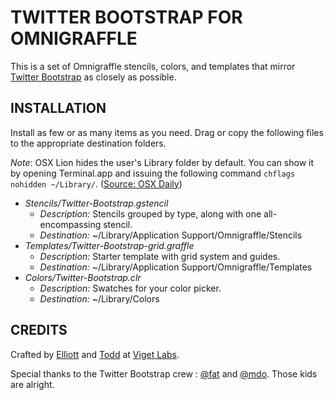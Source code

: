 TWITTER BOOTSTRAP FOR OMNIGRAFFLE
========================================

This is a set of Omnigraffle stencils, colors, and templates that mirror [Twitter Bootstrap](http://github.com/twitter/bootstrap) as closely as possible. 


INSTALLATION
------------

Install as few or as many items as you need. Drag or copy the following files to the appropriate destination folders. 

*Note*: OSX Lion hides the user's Library folder by default. You can show it by opening Terminal.app and issuing the following command `chflags nohidden ~/Library/`. ([Source: OSX Daily](http://osxdaily.com/2011/07/22/access-user-library-folder-in-os-x-lion/))

* *Stencils/Twitter-Bootstrap.gstencil*
  * _Description:_ Stencils grouped by type, along with one all-encompassing stencil.
  * _Destination:_ ~/Library/Application Support/Omnigraffle/Stencils
* *Templates/Twitter-Bootstrap-grid.graffle*
  * _Description:_ Starter template with grid system and guides.
  * _Destination:_ ~/Library/Application Support/Omnigraffle/Templates
* *Colors/Twitter-Bootstrap.clr*
  * _Description:_ Swatches for your color picker.
  * _Destination:_ ~/Library/Colors


CREDITS
-------

Crafted by [Elliott](http://twitter.com/elliottmunoz) and [Todd](http://twitter.com/toddmoy) at [Viget Labs](http://viget.com).

Special thanks to the Twitter Bootstrap crew : [@fat](http://twitter.com/fat) and [@mdo](http://twitter.com/mdo). Those kids are alright.
